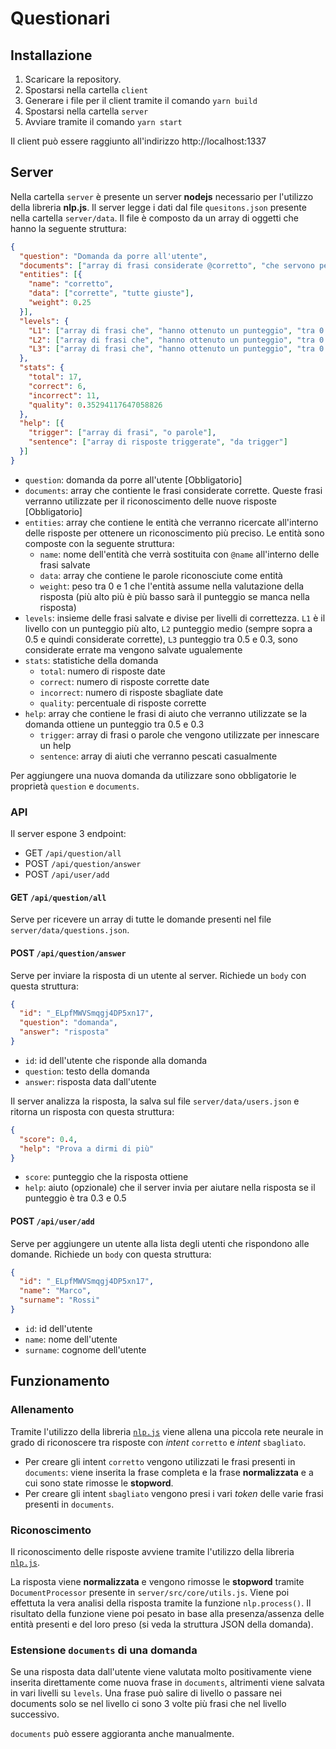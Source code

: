 # Questionari

## Installazione
1. Scaricare la repository.
2. Spostarsi nella cartella `client`
3. Generare i file per il client tramite il comando `yarn build`
4. Spostarsi nella cartella `server`
5. Avviare tramite il comando `yarn start`

Il client può essere raggiunto all'indirizzo http://localhost:1337

## Server
Nella cartella `server` è presente un server **nodejs** necessario per l'utilizzo della libreria **nlp.js**.
Il server legge i dati dal file `quesitons.json` presente nella cartella `server/data`. Il file è composto da un array di oggetti che hanno la seguente struttura:
```json
{
  "question": "Domanda da porre all'utente",
  "documents": ["array di frasi considerate @corretto", "che servono per il riconoscimento delle nuove"],
  "entities": [{
    "name": "corretto",
    "data": ["corrette", "tutte giuste"],
    "weight": 0.25
  }],
  "levels": {
    "L1": ["array di frasi che", "hanno ottenuto un punteggio", "tra 0.9 e 0.75"],
    "L2": ["array di frasi che", "hanno ottenuto un punteggio", "tra 0.75 e 0.5"],
    "L3": ["array di frasi che", "hanno ottenuto un punteggio", "tra 0.5 e 0.3"],
  },
  "stats": {
    "total": 17,
    "correct": 6,
    "incorrect": 11,
    "quality": 0.35294117647058826
  },
  "help": [{
    "trigger": ["array di frasi", "o parole"],
    "sentence": ["array di risposte triggerate", "da trigger"]
  }]
}
```
- `question`: domanda da porre all'utente [Obbligatorio]
- `documents`: array che contiente le frasi considerate corrette. Queste frasi verranno utilizzate per il riconoscimento delle nuove risposte [Obbligatorio]
- `entities`: array che contiene le entità che verranno ricercate all'interno delle risposte per ottenere un riconoscimento più preciso. Le entità sono composte con la seguente struttura:
  - `name`: nome dell'entità che verrà sostituita con `@name` all'interno delle frasi salvate
  - `data`: array che contiene le parole riconosciute come entità
  - `weight`: peso tra 0 e 1 che l'entità assume nella valutazione della risposta (più alto più è più basso sarà il punteggio se manca nella risposta)
- `levels`: insieme delle frasi salvate e divise per livelli di correttezza. `L1` è il livello con un punteggio più alto, `L2` punteggio medio (sempre sopra a 0.5 e quindi considerate corrette), `L3` punteggio tra 0.5 e 0.3, sono considerate errate ma vengono salvate ugualemente
- `stats`: statistiche della domanda
  - `total`: numero di risposte date
  - `correct`: numero di risposte corrette date
  - `incorrect`: numero di risposte sbagliate date
  - `quality`: percentuale di risposte corrette
- `help`: array che contiene le frasi di aiuto che verranno utilizzate se la domanda ottiene un punteggio tra 0.5 e 0.3
  - `trigger`: array di frasi o parole che vengono utilizzate per innescare un help
  - `sentence`: array di aiuti che verranno pescati casualmente

Per aggiungere una nuova domanda da utilizzare sono obbligatorie le proprietà `question` e `documents`.

### API

Il server espone 3 endpoint:
- GET `/api/question/all`
- POST `/api/question/answer`
- POST `/api/user/add`

#### GET `/api/question/all`
Serve per ricevere un array di tutte le domande presenti nel file `server/data/questions.json`.

#### POST `/api/question/answer`
Serve per inviare la risposta di un utente al server.
Richiede un `body` con questa struttura:
```json
{
  "id": "_ELpfMWVSmqgj4DP5xn17",
  "question": "domanda",
  "answer": "risposta"
}
```
- `id`: id dell'utente che risponde alla domanda
- `question`: testo della domanda
- `answer`: risposta data dall'utente

Il server analizza la risposta, la salva sul file `server/data/users.json` e ritorna un risposta con questa struttura: 
```json
{
  "score": 0.4,
  "help": "Prova a dirmi di più"
}
```
- `score`: punteggio che la risposta ottiene
- `help`: aiuto (opzionale) che il server invia per aiutare nella risposta se il punteggio è tra 0.3 e 0.5

#### POST `/api/user/add`
Serve per aggiungere un utente alla lista degli utenti che rispondono alle domande.
Richiede un `body` con questa struttura:
```json
{
  "id": "_ELpfMWVSmqgj4DP5xn17",
  "name": "Marco",
  "surname": "Rossi"
}
```
- `id`: id dell'utente
- `name`: nome dell'utente
- `surname`: cognome dell'utente

## Funzionamento
### Allenamento
Tramite l'utilizzo della libreria [`nlp.js`](https://github.com/axa-group/nlp.js) viene allena una piccola rete neurale in grado di riconoscere tra risposte con *intent* `corretto` e *intent* `sbagliato`.

- Per creare gli intent `corretto` vengono utilizzati le frasi presenti in `documents`:  viene inserita la frase completa e la frase **normalizzata** e a cui sono state rimosse le **stopword**.
- Per creare gli intent `sbagliato` vengono presi i vari *token* delle varie frasi presenti in `documents`.
### Riconoscimento
Il riconoscimento delle risposte avviene tramite l'utilizzo della libreria [`nlp.js`](https://github.com/axa-group/nlp.js).

La risposta viene **normalizzata** e vengono rimosse le **stopword** tramite `DocumentProcessor` presente in `server/src/core/utils.js`.
Viene poi effettuta la vera analisi della risposta tramite la funzione `nlp.process()`. Il risultato della funzione viene poi pesato in base alla presenza/assenza delle entità presenti e del loro preso (si veda la struttura JSON della domanda).

### Estensione `documents` di una domanda
Se una risposta data dall'utente viene valutata molto positivamente viene inserita direttamente come nuova frase in `documents`, altrimenti viene salvata in vari livelli su `levels`. Una frase può salire di livello o passare nei documents solo se nel livello ci sono 3 volte più frasi che nel livello successivo.

`documents` può essere aggioranta anche manualmente.

